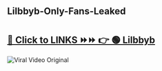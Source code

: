 
 ## Lilbbyb-Only-Fans-Leaked

# <h2><a href="https://clipsfans.com/Lilbbyb&ref=git">🔗 Click to LINKS ⏩⏩ 👉 🟢 Lilbbyb </a></h2>

<a href="https://clipsfans.com/Lilbbyb&ref=git" rel="nofollow" data-target="animated-image.originalLink"><img src="https://i.ibb.co.com/xMMVF88/686577567.gif" alt="Viral Video Original" style="max-width: 100%; display: inline-block;" data-target="animated-image.originalImage"></a>
